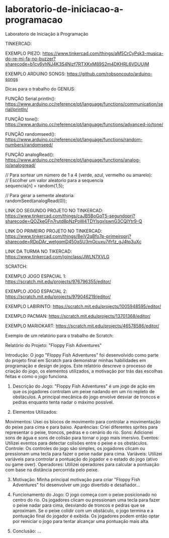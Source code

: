 # laboratorio-de-iniciacao-a-programacao
Laboratorio de Iniciação à Programação

TINKERCAD:

EXEMPLO PIEZO:
https://www.tinkercad.com/things/aM5CrCyPsk3-musica-do-re-mi-fa-no-buzzer?sharecode=b1cv6yhNJ4K3S4Nizf7RTXKxM89S2m4DKHRL6VDUUjM

EXEMPLO ARDUINO SONGS:
https://github.com/robsoncouto/arduino-songs

Dicas para o trabalho do GENIUS:<br>

FUNÇÃO Serial.println():
https://www.arduino.cc/reference/pt/language/functions/communication/serial/println/

FUNÇÃO tone():
https://www.arduino.cc/reference/pt/language/functions/advanced-io/tone/

FUNÇÃO randomseed():
https://www.arduino.cc/reference/pt/language/functions/random-numbers/randomseed/

FUNÇÃO analogRead():
https://www.arduino.cc/reference/pt/language/functions/analog-io/analogread/

// Para sortear um número de 1 a 4 (verde, azul, vermelho ou amarelo):<br>
// Escolher um valor aleatorio para a sequencia<br>
sequencia[n] = random(1,5);<br>

// Para gerar a semente aleatoria:<br>
randomSeed(analogRead(0));

LINK DO SEGUNDO PROJETO NO TINKERCAD:
https://www.tinkercad.com/things/caJB5BoGqT5-segundoprj?sharecode=QOZkeGFn7rutd8pNzPoW4TDYIsgxIswnG3CQIYtr9-Q

LINK DO PRIMEIRO PROJETO NO TINKERCAD:
https://www.tinkercad.com/things/8eiV2qBfo7p-primeiroprj?sharecode=RDpDAr_wetgqmD450qSU3mOcuxu7ifrfz_gJ4tp3uXc

LINK DA TURMA NO TIKERCAD:
https://www.tinkercad.com/joinclass/JWLN7XVLG

SCRATCH:

EXEMPLO JOGO ESPACIAL 1:
https://scratch.mit.edu/projects/976796355/editor/

EXEMPLO JOGO ESPACIAL 2:
https://scratch.mit.edu/projects/979046219/editor/

EXEMPLO LABIRINTO:
https://scratch.mit.edu/projects/1005948595/editor/

EXEMPLO PACMAN:
https://scratch.mit.edu/projects/13701368/editor/

EXEMPLO MARIOKART:
https://scratch.mit.edu/projects/46578586/editor/

Exemplo de um relatório para o trabalho de Scratch:

Relatório do Projeto: "Floppy Fish Adventures"

Introdução:
O jogo "Floppy Fish Adventures" foi desenvolvido como parte do projeto final em Scratch para demonstrar minhas habilidades em programação e design de jogos. Este relatório descreve o processo de criação do jogo, os elementos utilizados, a motivação por trás das escolhas feitas e como o jogo funciona.

1. Descrição do Jogo:
"Floppy Fish Adventures" é um jogo de ação em que os jogadores controlam um peixe nadando em um rio repleto de obstáculos. A principal mecânica do jogo envolve desviar de troncos e pedras enquanto tenta nadar o máximo possível.

2. Elementos Utilizados:

Movimentos: Usei os blocos de movimento para controlar a movimentação do peixe para cima e para baixo.
Aparências: Criei diferentes sprites para representar o peixe, troncos, pedras e o cenário do rio.
Sons: Adicionei sons de água e sons de colisão para tornar o jogo mais imersivo.
Eventos: Utilizei eventos para detectar colisões entre o peixe e os obstáculos.
Controle: Os controles do jogo são simples, os jogadores clicam ou pressionam uma tecla para fazer o peixe nadar para cima.
Variáveis: Utilizei variáveis para controlar a pontuação do jogador e o estado do jogo (ativo ou game over).
Operadores: Utilizei operadores para calcular a pontuação com base na distância percorrida pelo peixe.

3. Motivação:
Minha principal motivação para criar "Floppy Fish Adventures" foi desenvolver um jogo divertido e desafiador… 

4. Funcionamento do Jogo:
O jogo começa com o peixe posicionado no centro do rio. Os jogadores clicam ou pressionam uma tecla para fazer o peixe nadar para cima, desviando de troncos e pedras que se aproximam. Se o peixe colidir com um obstáculo, o jogo termina e a pontuação final do jogador é exibida. Os jogadores podem então optar por reiniciar o jogo para tentar alcançar uma pontuação mais alta.

5. Conclusão:
…
